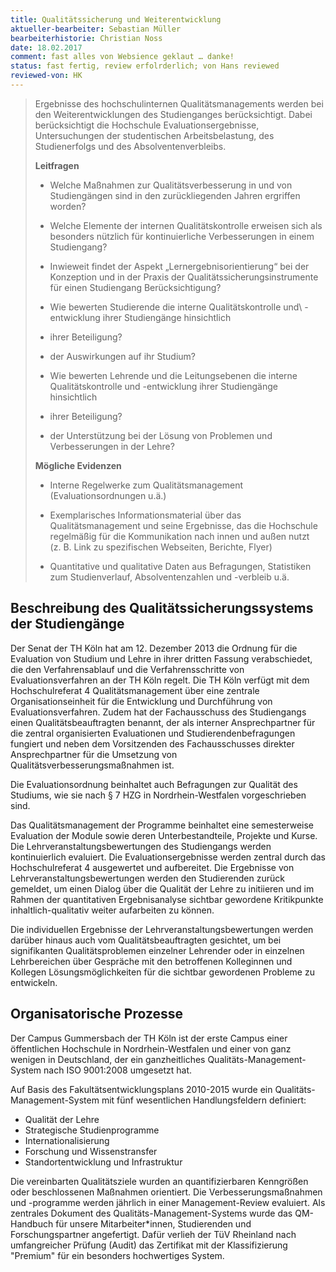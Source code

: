 ```yaml
---
title: Qualitätssicherung und Weiterentwicklung
aktueller-bearbeiter: Sebastian Müller
bearbeiterhistorie: Christian Noss
date: 18.02.2017
comment: fast alles von Websience geklaut … danke!
status: fast fertig, review erfolrderlich; von Hans reviewed
reviewed-von: HK
---
```



>Ergebnisse des hochschulinternen Qualitätsmanagements werden bei den Weiterentwicklungen des Studienganges berücksichtigt. Dabei berücksichtigt die Hochschule Evaluationsergebnisse, Untersuchungen der studentischen Arbeitsbelastung, des Studienerfolgs und des Absolventenverbleibs.
>
>**Leitfragen**
>
>-   Welche Maßnahmen zur Qualitätsverbesserung in und von Studiengängen sind in den zurückliegenden Jahren ergriffen worden?
>
>-   Welche Elemente der internen Qualitätskontrolle erweisen sich als besonders nützlich für kontinuierliche Verbesserungen in einem Studiengang?
>
>-   Inwieweit findet der Aspekt „Lernergebnisorientierung“ bei der Konzeption und in der Praxis der Qualitätssicherungsinstrumente für einen Studiengang Berücksichtigung?
>
>-   Wie bewerten Studierende die interne Qualitätskontrolle und\ -entwicklung ihrer Studiengänge hinsichtlich
>
>    -   ihrer Beteiligung?
>
>    -   der Auswirkungen auf ihr Studium?
>
>-   Wie bewerten Lehrende und die Leitungsebenen die interne Qualitätskontrolle und -entwicklung ihrer Studiengänge hinsichtlich
>
>    -   ihrer Beteiligung?
>
>    -   der Unterstützung bei der Lösung von Problemen und Verbesserungen in der Lehre?
>
>**Mögliche Evidenzen**
>
>-   Interne Regelwerke zum Qualitätsmanagement (Evaluationsordnungen u.ä.)
>
>-   Exemplarisches Informationsmaterial über das Qualitätsmanagement und seine Ergebnisse, das die Hochschule regelmäßig für die Kommunikation nach innen und außen nutzt (z. B. Link zu spezifischen Webseiten, Berichte, Flyer)
>
>-   Quantitative und qualitative Daten aus Befragungen, Statistiken zum Studienverlauf, Absolventenzahlen und -verbleib u.ä.


## Beschreibung des Qualitätssicherungssystems der Studiengänge

Der Senat der TH Köln hat am 12. Dezember 2013 die Ordnung für die Evaluation von Studium und Lehre in ihrer dritten Fassung verabschiedet, die den Verfahrensablauf und die Verfahrensschritte von Evaluationsverfahren an der TH Köln regelt. Die TH Köln verfügt mit dem Hochschulreferat 4 Qualitätsmanagement über eine zentrale Organisationseinheit für die Entwicklung und Durchführung von Evaluationsverfahren. Zudem hat der Fachausschuss des Studiengangs einen Qualitätsbeauftragten benannt, der als interner Ansprechpartner für die zentral organisierten Evaluationen und Studierendenbefragungen fungiert und neben dem Vorsitzenden des Fachausschusses direkter Ansprechpartner für die Umsetzung von Qualitätsverbesserungsmaßnahmen ist.

Die Evaluationsordnung beinhaltet auch Befragungen zur Qualität des Studiums, wie sie nach § 7 HZG in Nordrhein-Westfalen vorgeschrieben sind.

Das Qualitätsmanagement der Programme beinhaltet eine semesterweise Evaluation der Module sowie deren Unterbestandteile, Projekte und Kurse. Die Lehrveranstaltungsbewertungen des Studiengangs werden kontinuierlich evaluiert. Die Evaluationsergebnisse werden zentral durch das Hochschulreferat 4 ausgewertet und aufbereitet. Die Ergebnisse von Lehrveranstaltungsbewertungen werden den Studierenden zurück gemeldet, um einen Dialog über die Qualität der Lehre zu initiieren und im Rahmen der quantitativen Ergebnisanalyse sichtbar gewordene Kritikpunkte inhaltlich-qualitativ weiter aufarbeiten zu können. 

Die individuellen Ergebnisse der Lehrveranstaltungsbewertungen werden darüber hinaus auch vom Qualitätsbeauftragten gesichtet, um bei signifikanten Qualitätsproblemen einzelner Lehrender oder in einzelnen Lehrbereichen über Gespräche mit den betroffenen Kolleginnen und Kollegen Lösungsmöglichkeiten für die sichtbar gewordenen Probleme zu entwickeln.

## Organisatorische Prozesse

Der Campus Gummersbach der TH Köln ist der erste Campus einer öffentlichen Hochschule in Nordrhein-Westfalen und einer von ganz wenigen in Deutschland, der ein ganzheitliches Qualitäts-Management-System nach ISO 9001:2008 umgesetzt hat.

Auf Basis des Fakultätsentwicklungsplans 2010-2015 wurde ein Qualitäts-Management-System mit fünf wesentlichen Handlungsfeldern definiert:
- Qualität der Lehre
- Strategische Studienprogramme
- Internationalisierung
- Forschung und Wissenstransfer
- Standortentwicklung und Infrastruktur

Die vereinbarten Qualitätsziele wurden an quantifizierbaren Kenngrößen oder beschlossenen Maßnahmen orientiert. Die Verbesserungsmaßnahmen und -programme werden jährlich in einer Management-Review evaluiert. Als zentrales Dokument des Qualitäts-Management-Systems wurde das QM-Handbuch für unsere Mitarbeiter*innen, Studierenden und Forschungspartner angefertigt. Dafür verlieh der TüV Rheinland nach umfangreicher Prüfung (Audit) das Zertifikat mit der Klassifizierung "Premium" für ein besonders hochwertiges System.

